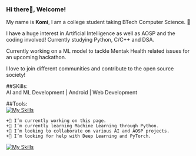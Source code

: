 ### Hi there👋, Welcome!

My name is **Komi**, I am a college student taking BTech Computer Science. 🏫

I have a huge interest in Artificial Intelligence as well as AOSP and the coding involved! Currently studying Python, C/C++ and DSA.

Currently working on a ML model to tackle Mentak Health related issues for an upcoming hackathon.

I love to join different communities and contribute to the open source society!

##SKills:   
AI and ML Development | Android | Web Development 

##Tools:  
[![My Skills](https://skillicons.dev/icons?i=py,c,cpp,html,css)](https://skillicons.dev)

    +🔭 I’m currently working on this page.
    +🌱 I’m currently learning Machine Learning through Python.
    +👯 I’m looking to collaborate on various AI and AOSP projects.
    +🤔 I’m looking for help with Deep Learning and PyTorch.  
[![My Skills](https://skillicons.dev/icons?i=linkedin,github,instagram,twitter)](https://skillicons.dev)
   <!-- +📫 How to reach me: -->
<!--
**uv547756/uv547756** is a ✨ _special_ ✨ repository because its `README.md` (this file) appears on your GitHub profile.

Here are some ideas to get you started:

- 🔭 I’m currently working on ...
- 🌱 I’m currently learning ...
- 👯 I’m looking to collaborate on ...
- 🤔 I’m looking for help with ...
- 💬 Ask me about ...
- 📫 How to reach me: ...
- 😄 Pronouns: ...
- ⚡ Fun fact: ...
-->
